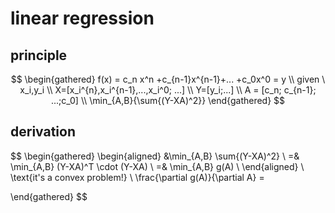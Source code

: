 # linear regression
## principle
$$
\begin{gathered}
f(x) = c_n x^n +c_{n-1}x^{n-1}+... +c_0x^0 = y \\
given \  x_i,y_i \\
X=[x_i^{n},x_i^{n-1},...,x_i^0; ...] \\
Y=[y_i;...] \\
A = [c_n; c_{n-1}; ...;c_0] \\
\min_{A,B}{\sum{(Y-XA)^2}}
\end{gathered}
$$
## derivation
$$
\begin{gathered}
\begin{aligned}
&\min_{A,B} \sum{(Y-XA)^2} \\
=& \min_{A,B} (Y-XA)^T \cdot (Y-XA) \\
=& \min_{A,B} g(A) \\
\end{aligned} \\
\text{it's a convex problem!} \\
\frac{\partial g(A)}{\partial A} = 

\end{gathered}
$$